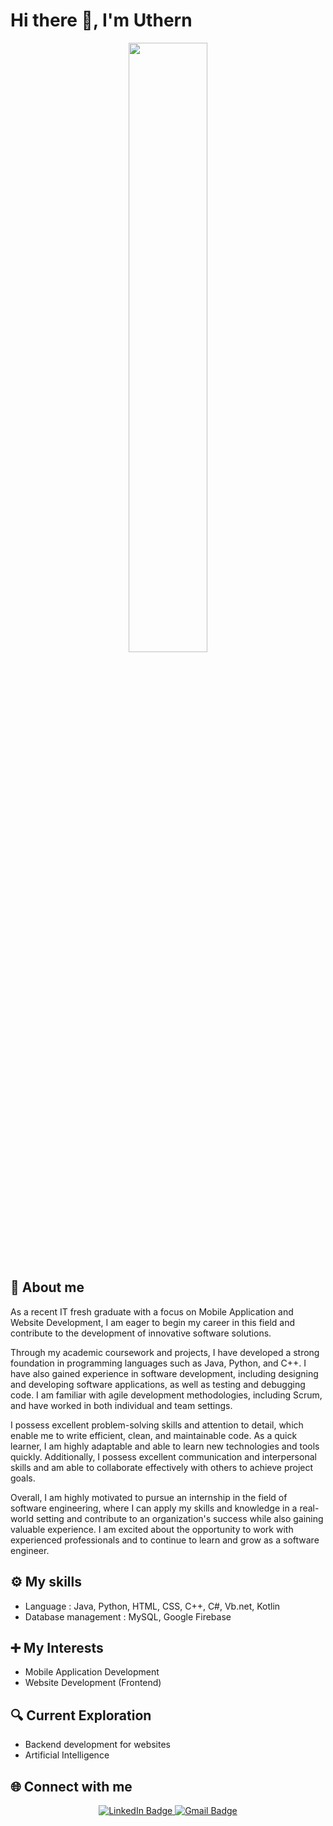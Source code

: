 <h1>Hi there 👋, I'm Uthern</h1>
<div id="header" align="center">
  <img src="https://media.giphy.com/media/qgQUggAC3Pfv687qPC/giphy.gif" width="50%" height="50%" />
</div>

<h2>🚀 About me</h2>

<p>As a recent IT fresh graduate with a focus on Mobile Application and Website Development, I am eager to begin my career in this field and contribute to the development of innovative software solutions.

Through my academic coursework and projects, I have developed a strong foundation in programming languages such as Java, Python, and C++. I have also gained experience in software development, including designing and developing software applications, as well as testing and debugging code. I am familiar with agile development methodologies, including Scrum, and have worked in both individual and team settings.

I possess excellent problem-solving skills and attention to detail, which enable me to write efficient, clean, and maintainable code. As a quick learner, I am highly adaptable and able to learn new technologies and tools quickly. Additionally, I possess excellent communication and interpersonal skills and am able to collaborate effectively with others to achieve project goals.

Overall, I am highly motivated to pursue an internship in the field of software engineering, where I can apply my skills and knowledge in a real-world setting and contribute to an organization's success while also gaining valuable experience. I am excited about the opportunity to work with experienced professionals and to continue to learn and grow as a software engineer.</p>

<h2>⚙ My skills</h2>
<ul>
  <li>Language : Java, Python, HTML, CSS, C++, C#, Vb.net, Kotlin</li>
  <li>Database management : MySQL, Google Firebase</li>
</ul>  

<h2>➕ My Interests</h2>
<ul>
  <li>Mobile Application Development</li>
  <li>Website Development (Frontend)</li>
</ul>  

<h2>🔍 Current Exploration</h2>
<ul>
  <li>Backend development for websites</li>
  <li>Artificial Intelligence</li>
</ul>

<h2>🌐 Connect with me</h2>
<div id="badges" align="center">
  <a href="https://www.linkedin.com/in/uthern-su-tin-924733177/">
    <img src="https://img.shields.io/badge/LinkedIn-blue?style=for-the-badge&logo=linkedin&logoColor=white" alt="LinkedIn Badge"/>
  </a>
  <a href="https://mail.google.com/mail/u/0/?pli=1#inbox">
    <img src="https://img.shields.io/badge/Gmail-D14836?style=for-the-badge&logo=gmail&logoColor=white" alt="Gmail Badge"/>
    <br>
    <img src="https://komarev.com/ghpvc/?username=Uthern93&style=flat-square&color=blue" alt=""/>
  </a>
</div>
